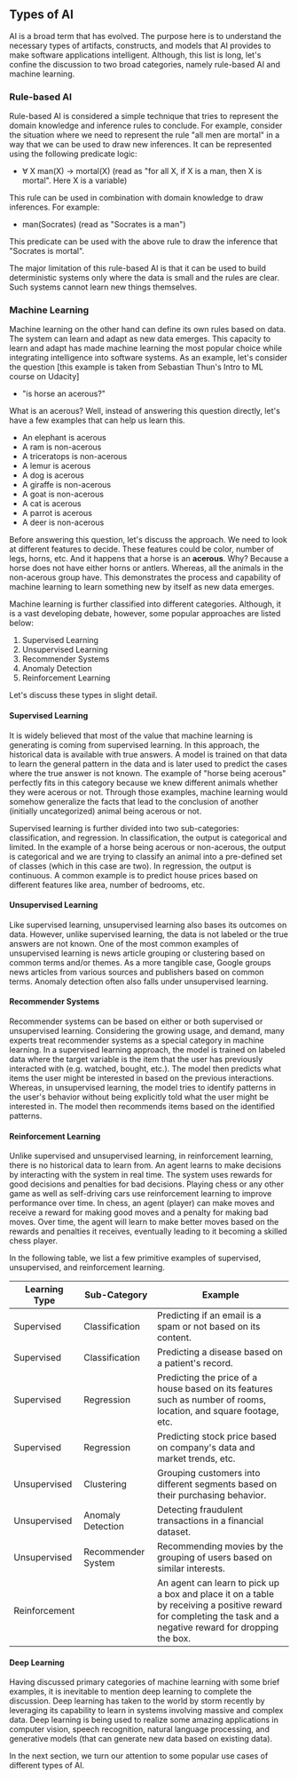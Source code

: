 ## Types of AI

AI is a broad term that has evolved. The purpose here is to understand the necessary types of artifacts, constructs, and models that AI provides to make software applications intelligent. Although, this list is long, let's confine the discussion to two broad categories, namely rule-based AI and machine learning.

### Rule-based AI
Rule-based AI is considered a simple technique that tries to represent the domain knowledge and inference rules to conclude. For example, consider the situation where we need to represent the rule "all men are mortal" in a way that we can be used to draw new inferences. It can be represented using the following predicate logic:

- ∀ X man(X) → mortal(X) (read as "for all X, if X is a man, then X is mortal". Here X is a variable)

This rule can be used in combination with domain knowledge to draw inferences. For example:

- man(Socrates) (read as "Socrates is a man")

This predicate can be used with the above rule to draw the inference that "Socrates is mortal".

The major limitation of this rule-based AI is that it can be used to build deterministic systems only where the data is small and the rules are clear. Such systems cannot learn new things themselves.

### Machine Learning
Machine learning on the other hand can define its own rules based on data. The system can learn and adapt as new data emerges. This capacity to learn and adapt has made machine learning the most popular choice while integrating intelligence into software systems.
As an example, let's consider the question [this example is taken from Sebastian Thun's Intro to ML course on Udacity]

- "is horse an acerous?"

What is an acerous? Well, instead of answering this question directly, let's have a few examples that can help us learn this.

- An elephant is acerous
- A ram is non-acerous
- A triceratops is non-acerous
- A lemur is acerous
- A dog is acerous
- A giraffe is non-acerous
- A goat is non-acerous
- A cat is acerous
- A parrot is acerous
- A deer is non-acerous

Before answering this question, let's discuss the approach. We need to look at different features to decide. These features could be color, number of legs, horns, etc. And it happens that a horse is an **acerous**. Why? Because a horse does not have either horns or antlers. Whereas, all the animals in the non-acerous group have. This demonstrates the process and capability of machine learning to learn something new by itself as new data emerges. 

Machine learning is further classified into different categories. Although, it is a vast developing debate, however, some popular approaches are listed below:

1. Supervised Learning
2. Unsupervised Learning
3. Recommender Systems
4. Anomaly Detection
5. Reinforcement Learning

Let's discuss these types in slight detail.

#### Supervised Learning
It is widely believed that most of the value that machine learning is generating is coming from supervised learning. In this approach, the historical data is available with true answers. A model is trained on that data to learn the general pattern in the data and is later used to predict the cases where the true answer is not known. The example of "horse being acerous" perfectly fits in this category because we knew different animals whether they were acerous or not. Through those examples, machine learning would somehow generalize the facts that lead to the conclusion of another (initially uncategorized) animal being acerous or not. 

Supervised learning is further divided into two sub-categories: classification, and regression. In classification, the output is categorical and limited. In the example of a horse being acerous or non-acerous, the output is categorical and we are trying to classify an animal into a pre-defined set of classes (which in this case are two). In regression, the output is continuous. A common example is to predict house prices based on different features like area, number of bedrooms, etc.

#### Unsupervised Learning
Like supervised learning, unsupervised learning also bases its outcomes on data. However, unlike supervised learning, the data is not labeled or the true answers are not known. One of the most common examples of unsupervised learning is news article grouping or clustering based on common terms and/or themes. As a more tangible case, Google groups news articles from various sources and publishers based on common terms. Anomaly detection often also falls under unsupervised learning.

#### Recommender Systems
Recommender systems can be based on either or both supervised or unsupervised learning. Considering the growing usage, and demand, many experts treat recommender systems as a special category in machine learning. In a supervised learning approach, the model is trained on labeled data where the target variable is the item that the user has previously interacted with (e.g. watched, bought, etc.). The model then predicts what items the user might be interested in based on the previous interactions. Whereas, in unsupervised learning, the model tries to identify patterns in the user's behavior without being explicitly told what the user might be interested in. The model then recommends items based on the identified patterns.

#### Reinforcement Learning
Unlike supervised and unsupervised learning, in reinforcement learning, there is no historical data to learn from. An agent learns to make decisions by interacting with the system in real time. The system uses rewards for good decisions and penalties for bad decisions. Playing chess or any other game as well as self-driving cars use reinforcement learning to improve performance over time. In chess, an agent (player) can make moves and receive a reward for making good moves and a penalty for making bad moves. Over time, the agent will learn to make better moves based on the rewards and penalties it receives, eventually leading to it becoming a skilled chess player.

In the following table, we list a few primitive examples of supervised, unsupervised, and reinforcement learning.


<p align="center">
  
|Learning Type|Sub-Category|Example|
|----------|----------|----------|
|Supervised|Classification|Predicting if an email is a spam or not based on its content.|
|Supervised|Classification|Predicting a disease based on a patient's record.|
|Supervised|Regression|Predicting the price of a house based on its features such as number of rooms, location, and square footage, etc.|
|Supervised|Regression|Predicting stock price based on company's data and market trends, etc.|
|Unsupervised|Clustering|Grouping customers into different segments based on their purchasing behavior.|
|Unsupervised|Anomaly Detection|Detecting fraudulent transactions in a financial dataset.|
|Unsupervised|Recommender System|Recommending movies by the grouping of users based on similar interests.|
|Reinforcement||An agent can learn to pick up a box and place it on a table by receiving a positive reward for completing the task and a negative reward for dropping the box.|

</p>

#### Deep Learning
Having discussed primary categories of machine learning with some brief examples, it is inevitable to mention deep learning to complete the discussion. Deep learning has taken to the world by storm recently by leveraging its capability to learn in systems involving massive and complex data. Deep learning is being used to realize some amazing applications in computer vision, speech recognition, natural language processing, and generative models (that can generate new data based on existing data).

In the next section, we turn our attention to some popular use cases of different types of AI.
